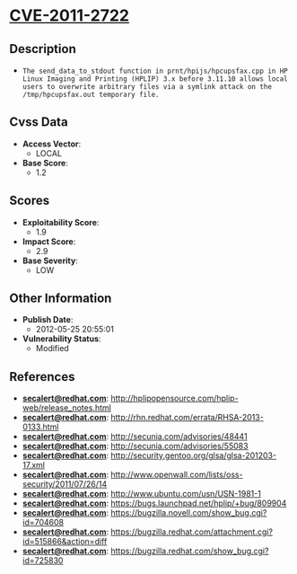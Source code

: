 
# [CVE-2011-2722](http://hplipopensource.com/hplip-web/release_notes.html)

## Description

- `The send_data_to_stdout function in prnt/hpijs/hpcupsfax.cpp in HP Linux Imaging and Printing (HPLIP) 3.x before 3.11.10 allows local users to overwrite arbitrary files via a symlink attack on the /tmp/hpcupsfax.out temporary file.`

## Cvss Data

- **Access Vector**:
  - LOCAL
- **Base Score**:
  - 1.2

## Scores

- **Exploitability Score**:
  - 1.9
- **Impact Score**:
  - 2.9
- **Base Severity**:
  - LOW

## Other Information

- **Publish Date**:
  - 2012-05-25 20:55:01
- **Vulnerability Status**:
  - Modified

## References

- **secalert@redhat.com**: http://hplipopensource.com/hplip-web/release_notes.html
- **secalert@redhat.com**: http://rhn.redhat.com/errata/RHSA-2013-0133.html
- **secalert@redhat.com**: http://secunia.com/advisories/48441
- **secalert@redhat.com**: http://secunia.com/advisories/55083
- **secalert@redhat.com**: http://security.gentoo.org/glsa/glsa-201203-17.xml
- **secalert@redhat.com**: http://www.openwall.com/lists/oss-security/2011/07/26/14
- **secalert@redhat.com**: http://www.ubuntu.com/usn/USN-1981-1
- **secalert@redhat.com**: https://bugs.launchpad.net/hplip/+bug/809904
- **secalert@redhat.com**: https://bugzilla.novell.com/show_bug.cgi?id=704608
- **secalert@redhat.com**: https://bugzilla.redhat.com/attachment.cgi?id=515866&action=diff
- **secalert@redhat.com**: https://bugzilla.redhat.com/show_bug.cgi?id=725830
